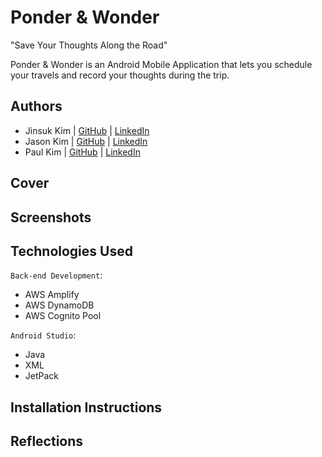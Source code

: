# Ponder & Wonder
"Save Your Thoughts Along the Road"

Ponder & Wonder is an Android Mobile Application that lets you schedule your travels and record your thoughts during the trip.

## Authors

- Jinsuk Kim | [GitHub](https://github.com/jinsukkim94) | [LinkedIn](https://www.linkedin.com/in/jinsukkim94/)
- Jason Kim | [GitHub](https://github.com/jmkim2392) | [LinkedIn](https://www.linkedin.com/in/jasonjmkim/)
- Paul Kim | [GitHub](https://github.com/paul923) | [LinkedIn](https://www.linkedin.com/in/paul-kim-407170116/)

## Cover

## Screenshots

## Technologies Used

`Back-end Development`:
- AWS Amplify
- AWS DynamoDB
- AWS Cognito Pool

`Android Studio`:

- Java
- XML
- JetPack

## Installation Instructions

## Reflections

